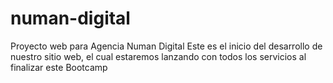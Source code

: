 # numan-digital
Proyecto web para Agencia Numan Digital
Este es el inicio del desarrollo de nuestro sitio web, el cual estaremos lanzando con todos los servicios al finalizar este Bootcamp
